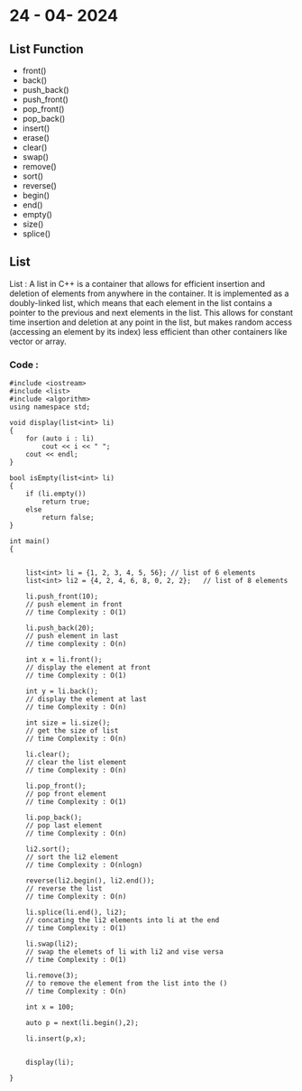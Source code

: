 # 24 - 04- 2024
## List Function
* front()
* back()
* push_back()
* push_front()
* pop_front()
* pop_back()
* insert()
* erase()
* clear()
* swap()
* remove()
* sort()
* reverse()
* begin()
* end()
* empty()
* size()
* splice()

## List
List : A list in C++ is a container that allows for efficient insertion and deletion of elements from anywhere in the container. It is implemented as a doubly-linked list, which means that each element in the list contains a pointer to the previous and next elements in the list. This allows for constant time insertion and deletion at any point in the list, but makes random access (accessing an element by its index) less efficient than other containers like vector or array.
 ### Code :
```
#include <iostream>
#include <list>
#include <algorithm>
using namespace std;

void display(list<int> li)
{
    for (auto i : li)
        cout << i << " ";
    cout << endl;
}

bool isEmpty(list<int> li)
{
    if (li.empty())
        return true;
    else
        return false;
}

int main()
{
    

    list<int> li = {1, 2, 3, 4, 5, 56}; // list of 6 elements
    list<int> li2 = {4, 2, 4, 6, 8, 0, 2, 2};   // list of 8 elements

    li.push_front(10);
    // push element in front
    // time Complexity : O(1)

    li.push_back(20);
    // push element in last
    // time complexity : O(n)

    int x = li.front();
    // display the element at front
    // time Complexity : O(1)

    int y = li.back();
    // display the element at last
    // time Complexity : O(n)

    int size = li.size();
    // get the size of list
    // time Complexity : O(n)

    li.clear();
    // clear the list element
    // time Complexity : O(n)

    li.pop_front();
    // pop front element
    // time Complexity : O(1)

    li.pop_back();
    // pop last element
    // time Complexity : O(n)

    li2.sort();
    // sort the li2 element
    // time Complexity : O(nlogn)

    reverse(li2.begin(), li2.end());
    // reverse the list
    // time Complexity : O(n)

    li.splice(li.end(), li2);
    // concating the li2 elements into li at the end
    // time Complexity : O(1)

    li.swap(li2);
    // swap the elemets of li with li2 and vise versa
    // time Complexity : O(1)

    li.remove(3);
    // to remove the element from the list into the ()
    // time Complexity : O(n)

    int x = 100;

    auto p = next(li.begin(),2);

    li.insert(p,x);


    display(li);

}
```

